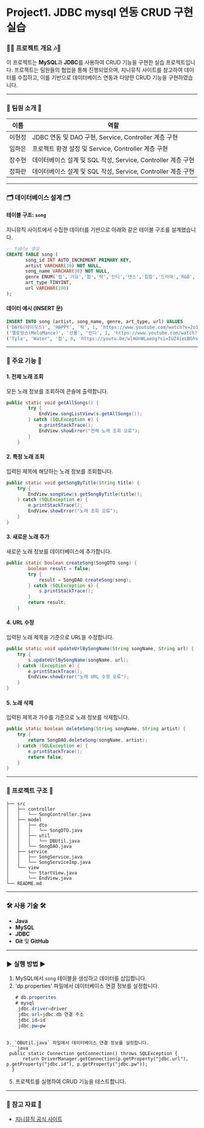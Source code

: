 # Project1. JDBC mysql 연동 CRUD 구현 실습

### 🎵🎶 프로젝트 개요 🎶🎵

이 프로젝트는 **MySQL**과 **JDBC**를 사용하여 CRUD 기능을 구현한 실습 프로젝트입니다. 프로젝트는 팀원들의 협업을 통해 진행되었으며, 지니뮤직 사이트를 참고하여 데이터를 수집하고, 이를 기반으로 데이터베이스 연동과 다양한 CRUD 기능을 구현하였습니다.

---

### 👥 팀원 소개 👥

| 이름  | 역할                        |
| --- | ------------------------- |
| 이현정 | JDBC 연동 및 DAO 구현, Service, Controller 계층 구현         |
| 임하은 | 프로젝트 환경 설정 및 Service, Controller 계층 구현         |
| 장수현 | 데이터베이스 설계 및 SQL 작성, Service, Controller 계층 구현 |
| 정파란 | 데이터베이스 설계 및 SQL 작성, Service, Controller 계층 구현       |

---

### 🗂️ 데이터베이스 설계 🗂️

#### 테이블 구조: `song`

지니뮤직 사이트에서 수집한 데이터를 기반으로 아래와 같은 테이블 구조를 설계했습니다.

```sql
-- table 생성
CREATE TABLE song (
       song_id INT AUTO_INCREMENT PRIMARY KEY,
       artist VARCHAR(30) NOT NULL,
       song_name VARCHAR(30) NOT NULL,
       genre ENUM('랩','가요','팝','락','인디','댄스','힙합','드라마','R&B', 'OST', '발라드'),
       art_type TINYINT,
       url VARCHAR(100)
);
```

#### 데이터 예시 (INSERT 문)

```sql
INSERT INTO song (artist, song_name, genre, art_type, url) VALUES
('DAY6(데이식스)', 'HAPPY', '락', 1, 'https://www.youtube.com/watch?v=2o1zdX72400'),
('멜로망스(MeloMance)', '선물', '인디', 1, 'https://www.youtube.com/watch?v=qYYJqWsBb1U'),
('Tyla', 'Water', '팝', 0, 'https://youtu.be/wlmUnWLaeog?si=IUZ4ieLBGhsL3bnh'),
```

---

### 🚀 주요 기능 🚀

#### 1. 전체 노래 조회

모든 노래 정보를 조회하여 콘솔에 출력합니다.

```java
public static void getAllSongs() {
		try {
			EndView.songListView(s.getAllSongs());
		} catch (SQLException e) {
			e.printStackTrace();
			EndView.showError("전체 노래 조회 오류");
		}
	}
```

#### 2. 특정 노래 조회

입력된 제목에 해당하는 노래 정보를 조회합니다.

```java
public static void getSongByTitle(String title) {
    try {
        EndView.songView(s.getSongByTitle(title));
    } catch (SQLException e) {
        e.printStackTrace();
        EndView.showError("노래 조회 오류");
    }
}
```

#### 3. 새로운 노래 추가

새로운 노래 정보를 데이터베이스에 추가합니다.

```java
public static boolean createSong(SongDTO song) {
		boolean result = false;
		try {
			result = SongDAO.createSong(song);
		} catch (SQLException s) {
			s.printStackTrace();
		}
		return result;
	}
```

#### 4. URL 수정

입력된 노래 제목을 기준으로 URL을 수정합니다.

```java
public static void updateUrlBySongName(String songName, String url) {
    try {
        s.updateUrlBySongName(songName, url);
    } catch (Exception e) {
        e.printStackTrace();
        EndView.showError("노래 URL 수정 오류");
    }
}
```

#### 5. 노래 삭제

입력된 제목과 가수를 기준으로 노래 정보를 삭제합니다.

```java
public static boolean deleteSong(String songName, String artist) {
    try {
        return SongDAO.deleteSong(songName, artist);
    } catch (SQLException e) {
        e.printStackTrace();
        return false;
    }
}
```

---

### 📂 프로젝트 구조 📂

```
├── src
│   ├── controller
│   │   └── SongController.java
│   ├── model
│   │   ├── dto
│   │   │   └── SongDTO.java
│   │   ├── util
│   │   │   └── DBUtil.java
│   │   └── SongDAO.java
│   ├── service
│   │   ├── SongService.java
│   │   └── SongServiceImp.java
│   └── view
│       └── StartView.java
│       └── EndView.java
└── README.md
```

---

### 🛠️ 사용 기술 🛠️

- **Java**
- **MySQL**
- **JDBC**
- **Git** 및 **GitHub**

---

### ▶️ 실행 방법 ▶️

1. MySQL에서 `song` 테이블을 생성하고 데이터를 삽입합니다.
2. 'dp.properties' 파일에서 데이터베이스 연결 정보를 설정합니다.
   ```java
   # db.properites
   # mysql
    jdbc.driver=driver
    jdbc.url=jdbc:db 연결 주소
    jdbc.id=id
    jdbc.pw=pw
  ```
	
3. `DBUtil.java` 파일에서 데이터베이스 연결 정보를 설정합니다.
   ```java
   public static Connection getConnection() throws SQLException {
		return DriverManager.getConnection(p.getProperty("jdbc.url"), p.getProperty("jdbc.id"), p.getProperty("jdbc.pw"));
	}
   ```
5. 프로젝트를 실행하여 CRUD 기능을 테스트합니다.

---

### 📖 참고 자료 📖

- [지니뮤직 공식 사이트](https://www.genie.co.kr)



